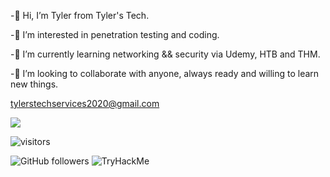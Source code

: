 -👋 Hi, I’m Tyler from Tyler's Tech.

-👀 I’m interested in penetration testing and coding.

-🌱 I’m currently learning networking && security via Udemy, HTB and THM.

-💞️ I’m looking to collaborate with anyone, always ready and willing to learn new things. 

tylerstechservices2020@gmail.com


![](https://komarev.com/ghpvc/?username=TylersTech2020&color=blue)

![visitors](https://visitor-badge.glitch.me/badge?page_id=TylersTech2020.TylersTech2020&left_color=green&right_color=red)

<img alt="GitHub followers" src="https://img.shields.io/github/followers/TylersTech2020?style=social">

<img src="https://tryhackme-badges.s3.amazonaws.com/LawlessCarrot.png" alt="TryHackMe">








<!---
TylersTech2020/TylersTech2020 is a cow special pie repository because its `README.md` (this file) appears on your GitHub profile.
You can click the Preview link to take a look at your changes or you can leave it how it is cause does anyone actually look at these...
--->
